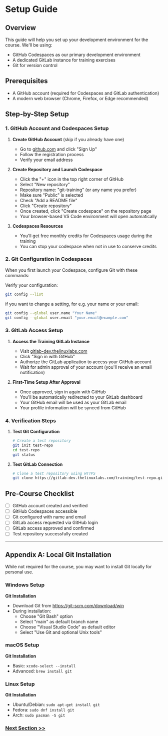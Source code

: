 # Setup Guide

## Overview
This guide will help you set up your development environment for the course. We'll be using:
- GitHub Codespaces as our primary development environment
- A dedicated GitLab instance for training exercises
- Git for version control

## Prerequisites
- A GitHub account (required for Codespaces and GitLab authentication)
- A modern web browser (Chrome, Firefox, or Edge recommended)

## Step-by-Step Setup

### 1. GitHub Account and Codespaces Setup
1. **Create GitHub Account** (skip if you already have one)
   - Go to [github.com](https://github.com) and click "Sign Up"
   - Follow the registration process
   - Verify your email address

2. **Create Repository and Launch Codespace**
   - Click the "+" icon in the top right corner of GitHub
   - Select "New repository"
   - Repository name: "git-training" (or any name you prefer)
   - Make sure "Public" is selected
   - Check "Add a README file"
   - Click "Create repository"
   - Once created, click "Create codespace" on the repository page
   - Your browser-based VS Code environment will open automatically

3. **Codespaces Resources**
   - You'll get free monthly credits for Codespaces usage during the training
   - You can stop your codespace when not in use to conserve credits

### 2. Git Configuration in Codespaces
When you first launch your Codespace, configure Git with these commands:

Verify your configuration:
```bash
git config --list
```
if you want to change a setting, for e.g. your name or your email:  

```bash
git config --global user.name "Your Name"
git config --global user.email "your.email@example.com"
```

### 3. GitLab Access Setup

1. **Access the Training GitLab Instance**
   - Visit [gitlab-dev.thelinuxlabs.com](https://gitlab-dev.thelinuxlabs.com)
   - Click "Sign in with GitHub"
   - Authorize the GitLab application to access your GitHub account
   - Wait for admin approval of your account (you'll receive an email notification)

2. **First-Time Setup After Approval**
   - Once approved, sign in again with GitHub
   - You'll be automatically redirected to your GitLab dashboard
   - Your GitHub email will be used as your GitLab email
   - Your profile information will be synced from GitHub

### 4. Verification Steps

1. **Test Git Configuration**
   ```bash
   # Create a test repository
   git init test-repo
   cd test-repo
   git status
   ```

2. **Test GitLab Connection**
   ```bash
   # Clone a test repository using HTTPS
   git clone https://gitlab-dev.thelinuxlabs.com/training/test-repo.git
   ```

## Pre-Course Checklist
- [ ] GitHub account created and verified
- [ ] GitHub Codespaces accessible
- [ ] Git configured with name and email
- [ ] GitLab access requested via GitHub login
- [ ] GitLab access approved and confirmed
- [ ] Test repository successfully created

---

## Appendix A: Local Git Installation

While not required for the course, you may want to install Git locally for personal use.

### Windows Setup
**Git Installation**
- Download Git from https://git-scm.com/download/win
- During installation:
  - Choose "Git Bash" option
  - Select "main" as default branch name
  - Choose "Visual Studio Code" as default editor
  - Select "Use Git and optional Unix tools"

### macOS Setup
**Git Installation**
- Basic: `xcode-select --install`
- Advanced: `brew install git`

### Linux Setup
**Git Installation**
- Ubuntu/Debian: `sudo apt-get install git`
- Fedora: `sudo dnf install git`
- Arch: `sudo pacman -S git`

### [Next Section >>](1-introduction.md)

